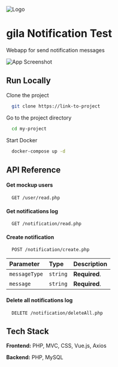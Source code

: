 
![Logo](https://gila.wanoot.com/assets/img/logo.jpg)


# gila Notification Test

Webapp for send notification messages

![App Screenshot](https://gila.wanoot.com/assets/img/screenshot.jpg)
## Run Locally

Clone the project

```bash
  git clone https://link-to-project
```

Go to the project directory

```bash
  cd my-project
```

Start Docker

```bash
  docker-compose up -d
```

## API Reference

#### Get mockup users

```http
  GET /user/read.php
```

#### Get notifications log

```http
  GET /notification/read.php
```

#### Create notification

```http
  POST /notification/create.php
```

| Parameter | Type     | Description                |
| :-------- | :------- | :------------------------- |
| `messageType` | `string` | **Required**. |
| `message` | `string` | **Required**. |

#### Delete all notifications log

```http
  DELETE /notification/deleteAll.php
```

## Tech Stack

**Frontend:** PHP, MVC, CSS, Vue.js, Axios

**Backend:** PHP, MySQL


